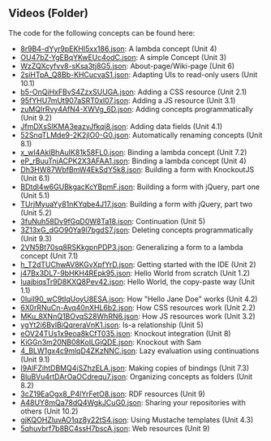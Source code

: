 ## Videos \(Folder\)

The code for the following concepts can be found here: 
- [8r9B4\-dYyr9pEKHI5xx186.json](8r9B4-dYyr9pEKHI5xx186.json): A lambda concept \(Unit 4\)
- [OU47bZ\-YgEBqYKwEUc4odC.json](OU47bZ-YgEBqYKwEUc4odC.json): A simple Concept \(Unit 3\)
- [WzZQXcyfvv8\-sKsa3tj8G5.json](WzZQXcyfvv8-sKsa3tj8G5.json): About\-page/Wiki\-page \(Unit 6\)
- [2siHTpA\_Q8Bb\-KHCucvaS1.json](2siHTpA_Q8Bb-KHCucvaS1.json): Adapting UIs to read\-only users  \(Unit 10\.1\)
- [b5\-OnQiHxFBvS4ZzxSUUGA.json](b5-OnQiHxFBvS4ZzxSUUGA.json): Adding a CSS resource \(Unit 2\.1\)
- [95fYHU7mUt907aSRT0xl07.json](95fYHU7mUt907aSRT0xl07.json): Adding a JS resource \(Unit 3\.1\)
- [zuMQIrRvy4AfN4\-XWVg\_6D.json](zuMQIrRvy4AfN4-XWVg_6D.json): Adding concepts programmatically  \(Unit 9\.2\)
- [JfmDXsSlKMA3eazvJfkqi8.json](JfmDXsSlKMA3eazvJfkqi8.json): Adding data fields  \(Unit 4\.1\)
- [52SnqTLMde9\-2K2jlO0\-G0.json](52SnqTLMde9-2K2jlO0-G0.json): Automatically renaming concepts  \(Unit 8\.1\)
- [x\_wI4AkIBhAuIK81k58FL0.json](x_wI4AkIBhAuIK81k58FL0.json): Binding a lambda concept  \(Unit 7\.2\)
- [eP\_rBuuTnjACPK2X3AFAA1.json](eP_rBuuTnjACPK2X3AFAA1.json): Binding a lambda concept \(Unit 4\)
- [Dh3HW87WbfBmW4EkSdY5k8.json](Dh3HW87WbfBmW4EkSdY5k8.json): Building a form with KnockoutJS  \(Unit 6\.1\)
- [BDtdI4w6GUBkgacKcYBpmF.json](BDtdI4w6GUBkgacKcYBpmF.json): Building a form with jQuery\, part one  \(Unit 5\.1\)
- [TUrjMyuaYy81nKYqbe4J17.json](TUrjMyuaYy81nKYqbe4J17.json): Building a form with jQuery\, part two  \(Unit 5\.2\)
- [3fuNuh58Dv9fGqD0W8Ta18.json](3fuNuh58Dv9fGqD0W8Ta18.json): Continuation \(Unit 5\)
- [3Z13xG\_dGO90Ya9l7bgdS7.json](3Z13xG_dGO90Ya9l7bgdS7.json): Deleting concepts programmatically  \(Unit 9\.3\)
- [2VN5Bt70sq8RSKkgpnPDP3.json](2VN5Bt70sq8RSKkgpnPDP3.json): Generalizing a form to a lambda concept  \(Unit 7\.1\)
- [h\_T2dTUChwAV8KGvXpfYrD.json](h_T2dTUChwAV8KGvXpfYrD.json): Getting started with the IDE \(Unit 2\)
- [j47Bx3DL7\-9bHKH4REpk95.json](j47Bx3DL7-9bHKH4REpk95.json): Hello World from scratch \(Unit 1\.2\)
- [IuajbiqsTr9D8KXQ8Pev42.json](IuajbiqsTr9D8KXQ8Pev42.json): Hello World\, the copy\-paste way \(Unit 1\.1\)
- [0luiI90\_wC9tlqUoyU8ESA.json](0luiI90_wC9tlqUoyU8ESA.json): How "Hello Jane Doe" works \(Unit 4\.2\)
- [6X0rRNuCn\-Avq40nXHL6b2.json](6X0rRNuCn-Avq40nXHL6b2.json): How CSS resources work \(Unit 2\.2\)
- [MKu\_8XNnQ1BOvqS28WhRN6.json](MKu_8XNnQ1BOvqS28WhRN6.json): How JS resources work \(Unit 3\.2\)
- [ygYt2i6BylBiQqreraVnK1.json](ygYt2i6BylBiQqreraVnK1.json): Is\-a relationship \(Unit 5\)
- [eOV24TUs1x9eoa8kCfT035.json](eOV24TUs1x9eoa8kCfT035.json): Knockout integration \(Unit 8\)
- [KiGGn3m20NB08KoILGiQDE.json](KiGGn3m20NB08KoILGiQDE.json): Knockout with Sam
- [4\_BLW1gx4c9mlqD4ZKzNNC.json](4_BLW1gx4c9mlqD4ZKzNNC.json): Lazy evaluation using continuations  \(Unit 9\.1\)
- [I9AlFZihtDBMQ4iSZhzELA.json](I9AlFZihtDBMQ4iSZhzELA.json): Making copies of bindings  \(Unit 7\.3\)
- [BluBVu4rtDArOaOCdrequ7.json](BluBVu4rtDArOaOCdrequ7.json): Organizing concepts as folders  \(Unit 8\.2\)
- [3cZ19EaOgx8\_P4lYrFetO8.json](3cZ19EaOgx8_P4lYrFetO8.json): RDF resources \(Unit 9\)
- [A48UY8mQa78dQ4WgkJCuG0.json](A48UY8mQa78dQ4WgkJCuG0.json): Sharing your repositories with others  \(Unit 10\.2\)
- [gjKQOHZluvAO1qz8y22tS4.json](gjKQOHZluvAO1qz8y22tS4.json): Using Mustache templates \(Unit 4\.3\)
- [5qhuvbrf7b8BC4ssH7bscA.json](5qhuvbrf7b8BC4ssH7bscA.json): Web resources \(Unit 9\)
